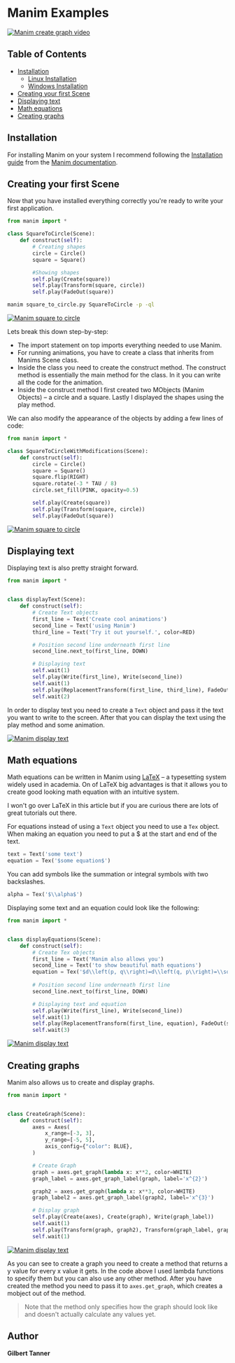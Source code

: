 # Manim Examples

[![Manim create graph video](https://img.youtube.com/vi/I0MwXnKSIAM/maxresdefault.jpg)](https://youtu.be/I0MwXnKSIAM)

## Table of Contents

* [Installation](#Installation)
    * [Linux Installation](#linux-installation)
    * [Windows Installation](#windows-installation)
* [Creating your first Scene](#creating-your-first-scene)
* [Displaying text](#displaying-text)
* [Math equations](#math-equations)
* [Creating graphs](#creating-graphs)

## Installation

For installing Manim on your system I recommend following the [Installation guide](https://docs.manim.community/en/stable/installation.html) from the [Manim documentation](https://docs.manim.community/en/stable/index.html).

## Creating your first Scene

Now that you have installed everything correctly you're ready to write your first application. 

```python
from manim import *

class SquareToCircle(Scene):
    def construct(self):
        # Creating shapes
        circle = Circle()
        square = Square()

        #Showing shapes
        self.play(Create(square))
        self.play(Transform(square, circle))
        self.play(FadeOut(square))
```

```bash
manim square_to_circle.py SquareToCircle -p -ql
```

[![Manim square to circle](https://img.youtube.com/vi/f6cvI-gxWP8/maxresdefault.jpg)](https://youtu.be/f6cvI-gxWP8)

Lets break this down step-by-step:
* The import statement on top imports everything needed to use Manim. 
* For running animations, you have to create a class that inherits from Manims Scene class.
* Inside the class you need to create the construct method. The construct method is essentially the main method for the class. In it you can write all the code for the animation.
* Inside the construct method I first created two MObjects (Manim Objects) – a circle and a square. Lastly I displayed the shapes using the play method.

We can also modify the appearance of the objects by adding a few lines of code:

```python
from manim import *

class SquareToCircleWithModifications(Scene):
    def construct(self):
        circle = Circle()
        square = Square()
        square.flip(RIGHT)
        square.rotate(-3 * TAU / 8)
        circle.set_fill(PINK, opacity=0.5)

        self.play(Create(square))
        self.play(Transform(square, circle))
        self.play(FadeOut(square))
```

[![Manim square to circle](https://img.youtube.com/vi/9R65QDHDGHU/maxresdefault.jpg)](https://youtu.be/9R65QDHDGHU)

## Displaying text

Displaying text is also pretty straight forward.

```python
from manim import *


class displayText(Scene):
    def construct(self):
        # Create Text objects
        first_line = Text('Create cool animations')
        second_line = Text('using Manim')
        third_line = Text('Try it out yourself.', color=RED)

        # Position second line underneath first line
        second_line.next_to(first_line, DOWN)

        # Displaying text
        self.wait(1)
        self.play(Write(first_line), Write(second_line))
        self.wait(1)
        self.play(ReplacementTransform(first_line, third_line), FadeOut(second_line))
        self.wait(2)
```

In order to display text you need to create a `Text` object and pass it the text you want to write to the screen. After that you can display the text using the play method and some animation.

[![Manim display text](https://img.youtube.com/vi/J5-1t2ZxTrA/maxresdefault.jpg)](https://youtu.be/J5-1t2ZxTrA)

## Math equations

Math equations can be written in Manim using [LaTeX](https://www.latex-project.org/) – a typesetting system widely used in academia. On of LaTeX big advantages is that it allows you to create good looking math equation with an intuitive system.

I won't go over LaTeX in this article but if you are curious there are lots of great tutorials out there. 

For equations instead of using a `Text` object you need to use a `Tex` object. When making an equation you need to put a $ at the start and end of the text.

```python
text = Text('some text')
equation = Tex('$some equation$')
```

You can add symbols like the summation or integral symbols with two backslashes.

```python
alpha = Tex('$\\alpha$')
```

Displaying some text and an equation could look like the following:

```python
from manim import *


class displayEquations(Scene):
    def construct(self):
        # Create Tex objects
        first_line = Text('Manim also allows you')
        second_line = Text('to show beautiful math equations')
        equation = Tex('$d\\left(p, q\\right)=d\\left(q, p\\right)=\\sqrt{(q_1-p_1)^2+(q_2-p_2)^2+...+(q_n-p_n)^2}=\\sqrt{\\sum_{i=1}^n\\left(q_i-p_i\\right)^2}$')
        
        # Position second line underneath first line
        second_line.next_to(first_line, DOWN)

        # Displaying text and equation
        self.play(Write(first_line), Write(second_line))
        self.wait(1)
        self.play(ReplacementTransform(first_line, equation), FadeOut(second_line))
        self.wait(3)
```

[![Manim display text](https://img.youtube.com/vi/E52oMYpL7A8/maxresdefault.jpg)](https://youtu.be/E52oMYpL7A8)

## Creating graphs

Manim also allows us to create and display graphs.

```python
from manim import *


class CreateGraph(Scene):
    def construct(self):
        axes = Axes(
            x_range=[-3, 3],
            y_range=[-5, 5],
            axis_config={"color": BLUE},
        )

        # Create Graph
        graph = axes.get_graph(lambda x: x**2, color=WHITE)
        graph_label = axes.get_graph_label(graph, label='x^{2}')

        graph2 = axes.get_graph(lambda x: x**3, color=WHITE)
        graph_label2 = axes.get_graph_label(graph2, label='x^{3}')

        # Display graph
        self.play(Create(axes), Create(graph), Write(graph_label))
        self.wait(1)
        self.play(Transform(graph, graph2), Transform(graph_label, graph_label2))
        self.wait(1)
```

[![Manim display text](https://img.youtube.com/vi/I0MwXnKSIAM/maxresdefault.jpg)](https://youtu.be/I0MwXnKSIAM)

As you can see to create a graph you need to create a method that returns a y value for every x value it gets. In the code above I used lambda functions to specify them but you can also use any other method. After you have created the method you need to pass it to `axes.get_graph`, which creates a mobject out of the method.

> Note that the method only specifies how the graph should look like and doesn't actually calculate any values yet.

## Author
 **Gilbert Tanner**